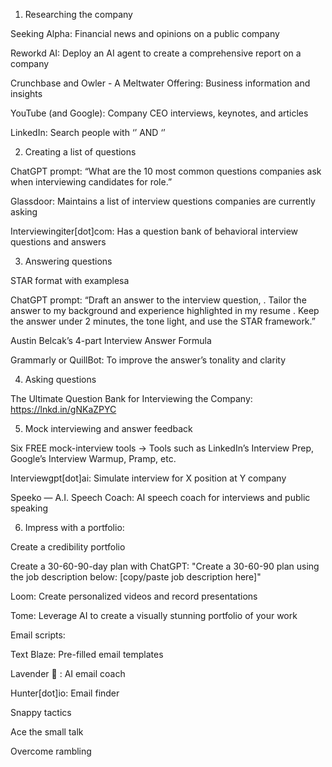 

1. Researching the company

Seeking Alpha: Financial news and opinions on a public company

Reworkd AI: Deploy an AI agent to create a comprehensive report on a company

Crunchbase and Owler - A Meltwater Offering: Business information and insights

YouTube (and Google): Company CEO interviews, keynotes, and articles

LinkedIn: Search people with ‘<job title>’ AND ‘<insert company>’


2. Creating a list of questions

ChatGPT prompt: “What are the 10 most common questions companies ask when interviewing candidates for <insert job title> role.”

Glassdoor: Maintains a list of interview questions companies are currently asking

Interviewingiter[dot]com: Has a question bank of behavioral interview questions and answers


3. Answering questions

STAR format with examplesa

ChatGPT prompt: “Draft an answer to the interview question, <insert question>. Tailor the answer to my background and experience highlighted in my resume <copy-paste-resume>. Keep the answer under 2 minutes, the tone light, and use the STAR framework.”

Austin Belcak’s 4-part Interview Answer Formula

Grammarly or QuillBot: To improve the answer’s tonality and clarity


4. Asking questions

The Ultimate Question Bank for Interviewing the Company: https://lnkd.in/gNKaZPYC


5. Mock interviewing and answer feedback

Six FREE mock-interview tools
→ Tools such as LinkedIn’s Interview Prep, Google’s Interview Warmup, Pramp, etc.

Interviewgpt[dot]ai: Simulate interview for X position at Y company

Speeko — A.I. Speech Coach: AI speech coach for interviews and public speaking


6. Impress with a portfolio:

Create a credibility portfolio

Create a 30-60-90-day plan with ChatGPT: "Create a 30-60-90 plan using the job description below: [copy/paste job description here]"

Loom: Create personalized videos and record presentations

Tome: Leverage AI to create a visually stunning portfolio of your work


Email scripts:

Text Blaze: Pre-filled email templates

Lavender 💜 : AI email coach

Hunter[dot]io: Email finder


Snappy tactics

Ace the small talk

Overcome rambling
